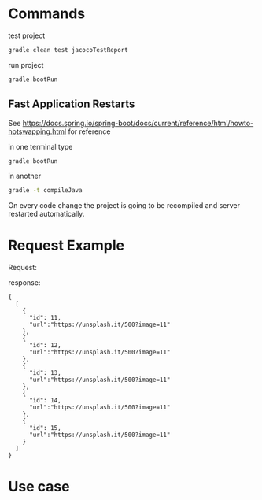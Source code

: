 Commands
========

test project
```bash
gradle clean test jacocoTestReport
```

run project
```bash
gradle bootRun
```

Fast Application Restarts
-------------------------

See https://docs.spring.io/spring-boot/docs/current/reference/html/howto-hotswapping.html for reference

in one terminal type 
```bash
gradle bootRun
```

in another
```bash
gradle -t compileJava
```


On every code change the project is going to be recompiled and server restarted automatically.


Request Example
===============

Request:



response:

```
{
  [
    {
      "id": 11,
      "url":"https://unsplash.it/500?image=11"
    },
    {
      "id": 12,
      "url":"https://unsplash.it/500?image=11"
    },
    {
      "id": 13,
      "url":"https://unsplash.it/500?image=11"
    },
    {
      "id": 14,
      "url":"https://unsplash.it/500?image=11"
    },
    {
      "id": 15,
      "url":"https://unsplash.it/500?image=11"
    }
  ]
}

```

Use case
========




